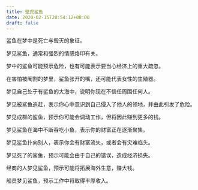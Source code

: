 ```yaml
---
title: 壁虎鲨鱼
date: 2020-02-15T20:54:12+08:00
draft: false
---
```


鲨鱼在梦中是死亡与毁灭的象征。<br>



梦见鲨鱼，通常和强烈的情感烙印有关。<br>



梦中的鲨鱼可能预示危险，也有可能表示要当心经济上的重大疏忽。<br>



在害怕被阉割的梦里，鲨鱼张开的嘴，还可能代表女性的生殖器。<br>



梦见自己处于有鲨鱼的大海中，说明你现在不信任周围任何人。<br>



梦见被鲨鱼追赶，表示你心中意识到自己侵入了他人的领地，并由此引发了危险。<br>



梦见成群的鲨鱼，预示你可能会调动工作，但将因此赚到更多的钱。<br>



梦见鲨鱼在海中不断吞吃小鱼，表示你的财富正在逐渐聚集。<br>



梦见鲨鱼扑向别人，表示你会有财富流失，或者会有灾难临头。<br>



梦见死了的鲨鱼，预示可能会由于自己的错误，造成经济损失。<br>



经商的人梦见鲨鱼，预示可能将拓展海外生意，赚大钱。<br>



船员梦见鲨鱼，预示工作中将取得丰厚收入。<br>
